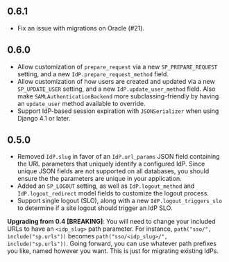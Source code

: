 ## 0.6.1

* Fix an issue with migrations on Oracle (#21).


## 0.6.0

* Allow customization of `prepare_request` via a new `SP_PREPARE_REQUEST` setting, and a new `IdP.prepare_request_method` field.
* Allow customization of how users are created and updated via a new `SP_UPDATE_USER` setting, and a new `IdP.update_user_method` field. Also make `SAMLAuthenticationBackend` more subclassing-friendly by having an `update_user` method available to override.
* Support IdP-based session expiration with `JSONSerializer` when using Django 4.1 or later.


## 0.5.0

* Removed `IdP.slug` in favor of an `IdP.url_params` JSON field containing the URL parameters that uniquely identify a configured IdP. Since unique JSON fields are not supported on all databases, you should ensure the the parameters are unique in your application.
* Added an `SP_LOGOUT` setting, as well as `IdP.logout_method` and `IdP.logout_redirect` model fields to customize the logout process.
* Support single logout (SLO), along with a new `IdP.logout_triggers_slo` to determine if a site logout should trigger an IdP SLO.

**Upgrading from 0.4 [BREAKING]**: You will need to change your included URLs to have an `<idp_slug>` path parameter. For instance, `path("sso/", include("sp.urls"))` becomes `path("sso/<idp_slug>/", include("sp.urls"))`. Going forward, you can use whatever path prefixes you like, named however you want. This is just for migrating existing IdPs.
